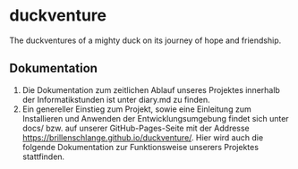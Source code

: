 # duckventure
The duckventures of a mighty duck on its journey of hope and friendship.

## Dokumentation
1. Die Dokumentation zum zeitlichen Ablauf unseres Projektes innerhalb der Informatikstunden ist unter diary.md zu finden.
2. Ein genereller Einstieg zum Projekt, sowie eine Einleitung zum Installieren und Anwenden der Entwicklungsumgebung findet sich unter docs/ bzw. auf unserer GitHub-Pages-Seite mit der Addresse https://brillenschlange.github.io/duckventure/. Hier wird auch die folgende Dokumentation zur Funktionsweise unserers Projektes stattfinden.
